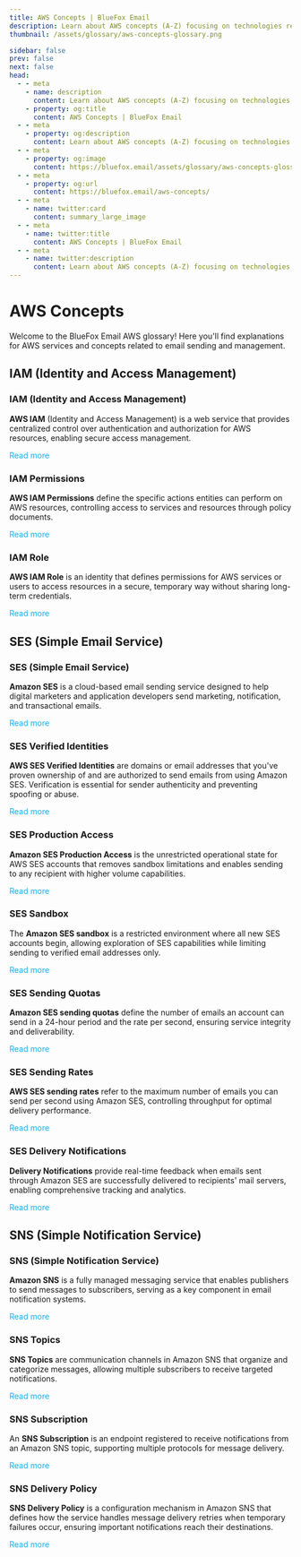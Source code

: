 ```yaml
---
title: AWS Concepts | BlueFox Email
description: Learn about AWS concepts (A-Z) focusing on technologies related to email sending.
thumbnail: /assets/glossary/aws-concepts-glossary.png

sidebar: false
prev: false
next: false
head:
  - - meta
    - name: description
      content: Learn about AWS concepts (A-Z) focusing on technologies related to email sending.
    - property: og:title
      content: AWS Concepts | BlueFox Email
  - - meta
    - property: og:description
      content: Learn about AWS concepts (A-Z) focusing on technologies related to email sending.
  - - meta
    - property: og:image
      content: https://bluefox.email/assets/glossary/aws-concepts-glossary.png
  - - meta
    - property: og:url
      content: https://bluefox.email/aws-concepts/
  - - meta
    - name: twitter:card
      content: summary_large_image
  - - meta
    - name: twitter:title
      content: AWS Concepts | BlueFox Email
  - - meta
    - name: twitter:description
      content: Learn about AWS concepts (A-Z) focusing on technologies related to email sending.
---
```


# AWS Concepts

Welcome to the BlueFox Email AWS glossary! Here you'll find explanations for AWS services and concepts related to email sending and management.


## IAM (Identity and Access Management)

### IAM (Identity and Access Management)

**AWS IAM** (Identity and Access Management) is a web service that provides centralized control over authentication and authorization for AWS resources, 
enabling secure access management.

[Read more](/aws-concepts/iam)

### IAM Permissions

**AWS IAM Permissions** define the specific actions entities can perform on AWS resources, controlling access to services and resources through policy documents.

[Read more](/aws-concepts/iam-permissions)

### IAM Role

**AWS IAM Role** is an identity that defines permissions for AWS services or users to access resources in a secure, temporary way without sharing long-term credentials.

[Read more](/aws-concepts/iam-role)

## SES (Simple Email Service)

### SES (Simple Email Service)

**Amazon SES** is a cloud-based email sending service designed to help digital marketers and application developers send marketing, notification, and transactional emails.

[Read more](/aws-concepts/ses)

### SES Verified Identities

**AWS SES Verified Identities** are domains or email addresses that you've proven ownership of and are authorized to send emails from using Amazon SES. Verification is essential for sender authenticity and preventing spoofing or abuse.

[Read more](/aws-concepts/ses-verified-identity.md)


### SES Production Access

**Amazon SES Production Access** is the unrestricted operational state for AWS SES accounts that removes sandbox limitations and enables sending to any recipient with higher volume capabilities.

[Read more](/aws-concepts/ses-production-access)

### SES Sandbox

The **Amazon SES sandbox** is a restricted environment where all new SES accounts begin, allowing exploration of SES capabilities while limiting sending to verified email addresses only.

[Read more](/aws-concepts/ses-sandbox)

### SES Sending Quotas

**Amazon SES sending quotas** define the number of emails an account can send in a 24-hour period and the rate per second, ensuring service integrity and deliverability.

[Read more](/aws-concepts/ses-sending-quota)

### SES Sending Rates

**AWS SES sending rates** refer to the maximum number of emails you can send per second using Amazon SES, controlling throughput for optimal delivery performance.

[Read more](/aws-concepts/ses-sending-rate)

### SES Delivery Notifications

**Delivery Notifications** provide real-time feedback when emails sent through Amazon SES are successfully delivered to recipients' mail servers, enabling comprehensive tracking and analytics.

[Read more](/aws-concepts/ses-delivery-notifications)

## SNS (Simple Notification Service)

### SNS (Simple Notification Service)

**Amazon SNS** is a fully managed messaging service that enables publishers to send messages to subscribers, serving as a key component in email notification systems.

[Read more](/aws-concepts/sns)

### SNS Topics

**SNS Topics** are communication channels in Amazon SNS that organize and categorize messages, allowing multiple subscribers to receive targeted notifications.

[Read more](/aws-concepts/sns-topics)

### SNS Subscription

An **SNS Subscription** is an endpoint registered to receive notifications from an Amazon SNS topic, supporting multiple protocols for message delivery.

[Read more](/aws-concepts/sns-subscription)

### SNS Delivery Policy

**SNS Delivery Policy** is a configuration mechanism in Amazon SNS that defines how the service handles message delivery retries when temporary failures occur, ensuring important notifications reach their destinations.

[Read more](/aws-concepts/sns-delivery-policy)

<style>
a[href^="/aws-concepts/"] {
  color: #13B0EE;
  text-decoration: none;
}

a[href^="/aws-concepts/"]:hover {
  text-decoration: underline;
  opacity: 0.9;
}
</style>
